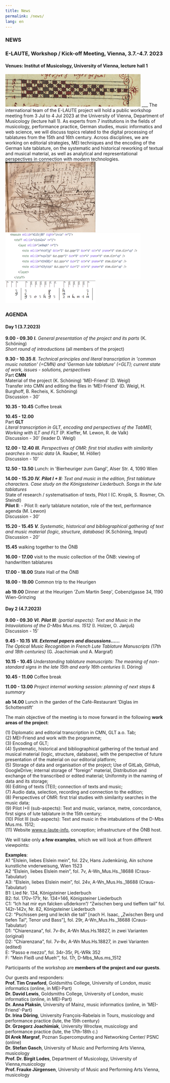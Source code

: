 ```yaml
---
title: News
permalink: /news/
lang: en 
---
```

### NEWS

### E-LAUTE, Workshop / Kick-off Meeting, Vienna, 3.7.-4.7. 2023
#### Venues: Institut of Musicology, University of Vienna, lecture hall 1

<img class="left blend" src="/assets/img/1400_frg.png"/>
___
The international team of the E-LAUTE project will hold a public workshop meeting from 3 Jul to 4 Jul 2023 at the University of Vienna, Department of Musicology (lecture hall 1). As experts from 7 institutions in the fields of musicology, performance practice, German studies, music informatics and web science, we will discuss topics related to the digital processing of tablatures from the 15th and 16th century. Across disciplines, we are working on editorial strategies, MEI techniques and the encoding of the German lute tablature, on the systematic and historical reworking of textual and musical material, as well as analytical and representational perspectives in connection with modern technologies. 

<img class="inline" src="/assets/img/Craus_03.png" title="A-Wn Mus.Hs. 18688, fol. 26r"/> 
<img class="inline" src="/assets/img/xml_Bild_01.png"/>
<img class="inline" src="/assets/img/GLT_Bild_02.png"/>

### AGENDA  
#### Day 1 (3.7.2023)
**9.00 - 09.30** _**I.** General presentation of the project and its parts_ (K. Schöning)  
_Short round of introductions_ (all members of the project)      

**9.30 - 10.35** _**II.** Technical principles and literal transcription in 'common music notation' (=CMN) and 'German lute tablature' (=GLT); current state of work, issues - solutions, perspectives_   
Part **CMN**  
Material of the project  (K. Schöning)
'MEI-Friend' (D. Weigl)  
Transfer into CMN and editing the files in ‘MEI-Friend’ (D. Weigl, H. Burghoff, B. Recheis, K. Schöning)   
Discussion - 30’  

**10.35 - 10.45** Coffee break    

**10.45 - 12.00**  
Part **GLT**   
_Literal transcription in GLT, encoding and perspectives of the TabMEI, Working with ILT and FLT_ (P. Kieffer, M. Lewon, R. de Valk)  
Discussion - 30’ (leader D. Weigl)   

**12.00 - 12.40** _**III.** Perspectives of OMR: first trial studies with similarity searches in music data_ (A. Rauber, M. Höller)  
Discussion - 10’   

**12.50 - 13.50** Lunch: in 'Bierheuriger zum Gangl', Alser Str. 4, 1090 Wien    

**14.00 - 15.20** _**IV.** **Pilot I + II**: Text and music in the edition, first tablature characters. Case study on the Königssteiner Liederbuch. Songs in the lute tablatures_   
State of research / systematisation of texts, Pilot I (C. Kropik, S. Rosmer, Ch. Steindl)  
**Pilot II**: -	Pilot II: early tablature notation, role of the text, performance agenda (M. Lewon)  
Discussion - 30’  

**15.20 - 15.45** _**V.** Systematic, historical and bibliographical gathering of text and music material (logic, structure, database)_  (K.Schöning, Imput)  
Discussion - 20’  

**15.45** walking together to the ÖNB     

**16.00 - 17.00** visit to the music collection of the ÖNB: viewing of handwritten tablatures   

**17.00 - 18.00** State Hall of the ÖNB   

**18.00 - 19.00** Common trip to the Heurigen  

**ab 19.00**  Dinner at the Heurigen 'Zum Martin Seep', Cobenzlgasse 34, 1190 Wien-Grinzing      

#### Day 2 (4.7.2023)  
**9.00 - 09.30** _**VI.** **Pilot III**: (partial aspects): Text and Music in the Intavolations of the D-Mbs Mus.ms. 1512_ (I. Holzer, O. Janjuš)  
Discussion - 15’  

**9.45 - 10.15** _**VII. External papers and discussions……**_  
_The Optical Music Recognition in French Lute Tablature Manuscripts (17th and 18th centuries)_ (G. Joachimiak und A. Margraf)   

**10.15 - 10.45** _Understanding tablature manuscripts: The meaning of non-standard signs in the late 15th and early 16th centuries_ (I. Döring)   

**10.45 - 11.00** Coffee break       

**11.00 - 13.00** _Project internal working session: planning of next steps & summary_  

**ab 14.00** Lunch in the garden of the Café-Restaurant 'Diglas im Schottenstift'  

The main objective of the meeting is to move forward in the following **work areas of the project**:  

(1) Diplomatic and editorial transcription in CMN, GLT a.o. Tab;  
(2) MEI-Friend and work with the programme;  
(3) Encoding of GLT;  
(4) Systematic, historical and bibliographical gathering of the textual and musical material (logic, structure, database), with the perspective of future presentation of the material on our editorial platform;  
(5) Storage of data and organisation of the project; Use of GitLab, GitHub, GoogleDrive; internal storage of "foreign" material, Distribution and exchange of the transcribed or edited material; Uniformity in the naming of data and its storage;    
(6) Editing of texts (TEI); connection of texts and music;  
(7) Audio data, selection, recording and connection to the edition;   
(8) Perspectives of OMR: first trial studies with similarity searches in the music data;  
(9) Pilot I+II (sub-aspects): Text and music, variance, metre, concordance, first signs of lute tablature in the 15th century;   
(10) Pilot III (sub-aspects): Text and music in the intabulations of the D-Mbs Mus.ms. 1512;  
(11) Website www.e-laute-info, conception; infrastructure of the ÖNB host.    

We will take only **a few examples**, which we will look at from different viewpoints:    

**Examples**:  
A1 “Elslein, liebes Elslein mein”, fol. 22v, Hans Judenkünig, Ain schone kunstliche vnderweisung, Wien 1523  
A2 “Elslein, liebes Elslein mein”, fol. 7v, A-Wn_Mus.Hs._18688 (Craus-Tabulatur)  
A3: “Elslein, liebes Elslein mein”, fol. 24v, A-Wn_Mus.Hs._18688 (Craus-Tabulatur)  
B1: Lied Nr. 134, Königsteiner Liederbuch  
B2: fol. 170v-171r, Nr. 134=146, Königsteiner Liederbuch  
C1: “Ich hat mir eyn falcken ußderkorn”/ “Zwischen berg und tieffem tail” fol. 142r-142v, Nr. 82, Königsteiner Liederbuch  
C2: “Pschissen perg und leckh die tall” [nach H. Isaac, „Zwischen Berg und tiefen Tal“, Tenor und Bass”], fol. 29r, A-Wn_Mus.Hs._18688 (Craus-Tabulatur)  
D1: “Chiarenzana”, fol. 7v-8v, A-Wn Mus.Hs.18827, in zwei Varianten (original)  
D2:  “Chiarenzana”, fol. 7v-8v, A-Wn Mus.Hs.18827, in zwei Varianten (edited)  
E: “Passo e mezzo”, fol. 34r-35r, PL-WRk 352   
F: “Mein Fleiß und Mueh’”, fol. 17r, D-Mbs_Mus.ms_1512 

Participants of the workshop are **members of the project and our guests**.

Our guests and responders:  
**Prof. Tim Crawford**, Goldsmiths College, University of  London, music informatics (online, in MEI-Part)  
**Dr. David Lewis**, Goldsmiths College, University of  London, music informatics (online, in MEI-Part)  
**Dr. Anna Plaksin**, University of Mainz, music informatics (online, in 'MEI-Friend'-Part)  
**Dr. Irina Döring**, University François-Rabelais in Tours, musicology and performance practice (lute, the 15th century)    
**Dr. Grzegorz Joachimiak**, University Wrocław, musicology and performance practice (lute, the 17th-18th c.)  
**DI Arek Margraf**, Poznan Supercomputing and Networking Center/ PSNC (online)  
**Dr. Stefan Gasch**, University of Music and Performing Arts Vienna, musicology  
**Prof. Dr. Birgit Lodes**, Department of Musicology, University of Vienna,musicology   
**Prof. Frauke Jürgensen**, University of Music and Performing Arts Vienna, musicology  

